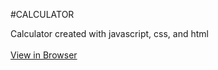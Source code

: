 #CALCULATOR

Calculator created with javascript, css, and html\
<br>
[View in Browser](https://tunztunztunz.github.io/calculator/)
